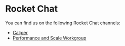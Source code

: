 # Rocket Chat

You can find us on the following Rocket Chat channels:

- [Caliper](https://chat.hyperledger.org/channel/caliper) 
- [Performance and Scale Workgroup](https://chat.hyperledger.org/channel/performance-and-scale-wg)